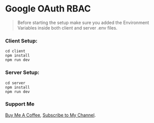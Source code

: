 # Google OAuth RBAC

> Before starting the setup make sure you added the Environment Variables inside both client and server .env files.

### Client Setup:

```
cd client
npm install
npm run dev
```

### Server Setup:

```
cd server
npm install
npm run dev
```

### Support Me

[Buy Me A Coffee](https://buymeacoffee.com/mrcyberwolf),
[Subscribe to My Channel](https://www.youtube.com/@MrCyberWolf).
